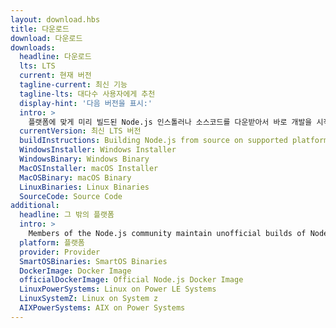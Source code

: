 ```yaml
---
layout: download.hbs
title: 다운로드
download: 다운로드
downloads:
  headline: 다운로드
  lts: LTS
  current: 현재 버전
  tagline-current: 최신 기능
  tagline-lts: 대다수 사용자에게 추천
  display-hint: '다음 버전을 표시:'
  intro: >
    플랫폼에 맞게 미리 빌드된 Node.js 인스톨러나 소스코드를 다운받아서 바로 개발을 시작하세요.
  currentVersion: 최신 LTS 버전
  buildInstructions: Building Node.js from source on supported platforms
  WindowsInstaller: Windows Installer
  WindowsBinary: Windows Binary
  MacOSInstaller: macOS Installer
  MacOSBinary: macOS Binary
  LinuxBinaries: Linux Binaries
  SourceCode: Source Code
additional:
  headline: 그 밖의 플랫폼
  intro: >
    Members of the Node.js community maintain unofficial builds of Node.js for additional platforms. Note that such builds are not supported by the Node.js core team and may not yet be at the same build level as current Node.js release.
  platform: 플랫폼
  provider: Provider
  SmartOSBinaries: SmartOS Binaries
  DockerImage: Docker Image
  officialDockerImage: Official Node.js Docker Image
  LinuxPowerSystems: Linux on Power LE Systems
  LinuxSystemZ: Linux on System z
  AIXPowerSystems: AIX on Power Systems
---
```


